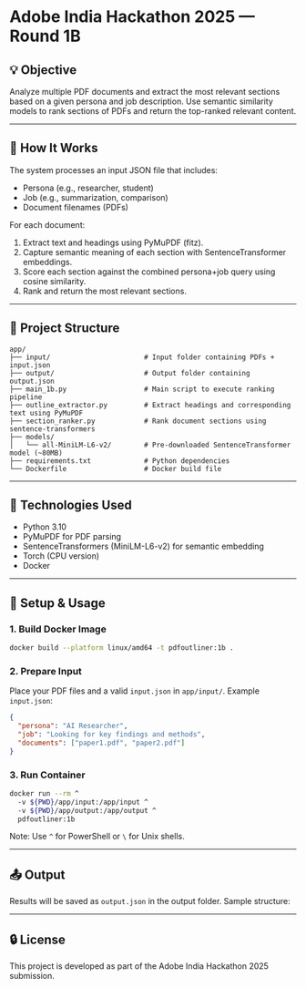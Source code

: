 # Adobe India Hackathon 2025 — Round 1B

## 💡 Objective

Analyze multiple PDF documents and extract the most relevant sections based on a given persona and job description. Use semantic similarity models to rank sections of PDFs and return the top-ranked relevant content.

---

## 🚀 How It Works

The system processes an input JSON file that includes:

- Persona (e.g., researcher, student)
- Job (e.g., summarization, comparison)
- Document filenames (PDFs)

For each document:

1. Extract text and headings using PyMuPDF (fitz).
2. Capture semantic meaning of each section with SentenceTransformer embeddings.
3. Score each section against the combined persona+job query using cosine similarity.
4. Rank and return the most relevant sections.

---

## 📂 Project Structure

```
app/
├── input/                       # Input folder containing PDFs + input.json
├── output/                      # Output folder containing output.json
├── main_1b.py                   # Main script to execute ranking pipeline
├── outline_extractor.py         # Extract headings and corresponding text using PyMuPDF
├── section_ranker.py            # Rank document sections using sentence-transformers
├── models/
│   └── all-MiniLM-L6-v2/        # Pre-downloaded SentenceTransformer model (~80MB)
├── requirements.txt             # Python dependencies
└── Dockerfile                   # Docker build file
```

---

## 💪 Technologies Used

- Python 3.10
- PyMuPDF for PDF parsing
- SentenceTransformers (MiniLM-L6-v2) for semantic embedding
- Torch (CPU version)
- Docker

---

## 🐳 Setup & Usage

### 1. Build Docker Image

```bash
docker build --platform linux/amd64 -t pdfoutliner:1b .
```

### 2. Prepare Input

Place your PDF files and a valid `input.json` in `app/input/`. Example `input.json`:

```json
{
  "persona": "AI Researcher",
  "job": "Looking for key findings and methods",
  "documents": ["paper1.pdf", "paper2.pdf"]
}
```

### 3. Run Container

```bash
docker run --rm ^
  -v ${PWD}/app/input:/app/input ^
  -v ${PWD}/app/output:/app/output ^
  pdfoutliner:1b
```

Note: Use `^` for PowerShell or `\` for Unix shells.

---

## 📤 Output

Results will be saved as `output.json` in the output folder. Sample structure:


---

## 🔒 License

This project is developed as part of the Adobe India Hackathon 2025 submission.